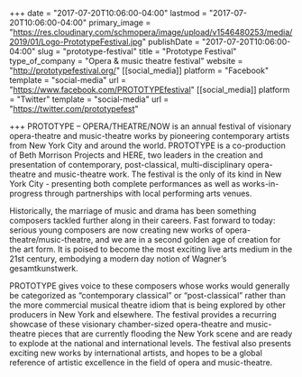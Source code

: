 +++
date = "2017-07-20T10:06:00-04:00"
lastmod = "2017-07-20T10:06:00-04:00"
primary_image = "https://res.cloudinary.com/schmopera/image/upload/v1546480253/media/2019/01/Logo-PrototypeFestival.jpg"
publishDate = "2017-07-20T10:06:00-04:00"
slug = "prototype-festival"
title = "Prototype Festival"
type_of_company = "Opera & music theatre festival"
website = "http://prototypefestival.org/"
[[social_media]]
platform = "Facebook"
template = "social-media"
url = "https://www.facebook.com/PROTOTYPEfestival"
[[social_media]]
platform = "Twitter"
template = "social-media"
url = "https://twitter.com/prototypefest"

+++
PROTOTYPE – OPERA/THEATRE/NOW is an annual festival of visionary opera-theatre and music-theatre works by pioneering contemporary artists from New York City and around the world. PROTOTYPE is a co-production of Beth Morrison Projects and HERE, two leaders in the creation and presentation of contemporary, post-classical, multi-disciplinary opera-theatre and music-theatre work. The festival is the only of its kind in New York City - presenting both complete performances as well as works-in-progress through partnerships with local performing arts venues.

Historically, the marriage of music and drama has been something composers tackled further along in their careers.  Fast forward to today: serious young composers are now creating new works of opera-theatre/music-theatre, and we are in a second golden age of creation for the art form. It is poised to become the most exciting live arts medium in the 21st century, embodying a modern day notion of Wagner’s gesamtkunstwerk. 

PROTOTYPE gives voice to these composers whose works would generally be categorized as “contemporary classical” or “post-classical” rather than the more commercial musical theatre idiom that is being explored by other producers in New York and elsewhere. The festival provides a recurring showcase of these visionary chamber-sized opera-theatre and music-theatre pieces that are currently flooding the New York scene and are ready to explode at the national and international levels. The festival also presents exciting new works by international artists, and hopes to be a global reference of artistic excellence in the field of opera and music-theatre.
